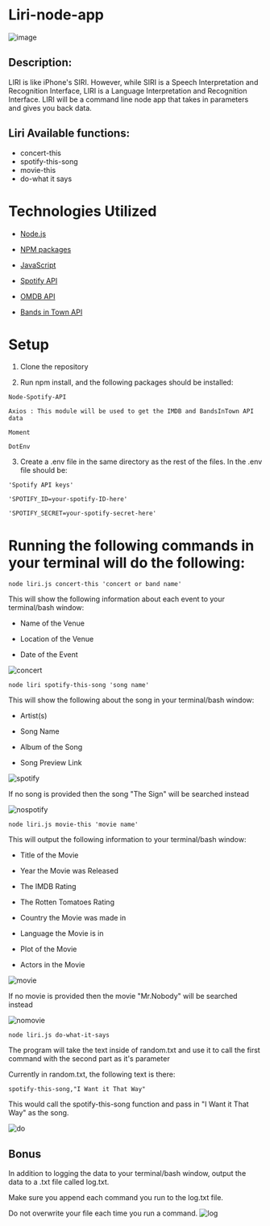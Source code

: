 # Liri-node-app  
![image](https://user-images.githubusercontent.com/52920074/67142936-3b61d800-f234-11e9-8fb9-c756eefb571f.png)

## Description:

LIRI is like iPhone's SIRI. However, while SIRI is a Speech Interpretation and Recognition Interface, LIRI is a Language Interpretation and Recognition Interface. LIRI will be a command line node app that takes in parameters and gives you back data.

## Liri Available functions:

* concert-this 
* spotify-this-song
* movie-this
* do-what it says

# Technologies Utilized

* [Node.js](https://nodejs.org/en/)

* [NPM packages](https://www.npmjs.com)

* [JavaScript](https://developer.mozilla.org/en-US/docs/Web/JavaScript)

* [Spotify API](https://developer.spotify.com/dashboard/login)

* [OMDB API](http://www.omdbapi.com)

* [Bands in Town API](https://artists.bandsintown.com/support/bandsintown-api)



# Setup

1. Clone the repository

2. Run npm install, and the following packages should be installed:

```
Node-Spotify-API

Axios : This module will be used to get the IMDB and BandsInTown API data

Moment

DotEnv
```

3. Create a .env file in the same directory as the rest of the files. In the .env file should be:

```
'Spotify API keys'

'SPOTIFY_ID=your-spotify-ID-here'

'SPOTIFY_SECRET=your-spotify-secret-here'
```

# Running the following commands in your terminal will do the following:

```
node liri.js concert-this 'concert or band name'
```

This will show the following information about each event to your terminal/bash window:

* Name of the Venue

* Location of the Venue

* Date of the Event

![concert](https://user-images.githubusercontent.com/52920074/67254562-b3eeb180-f44b-11e9-8cae-d5e74feb44d7.gif)

```
node liri spotify-this-song 'song name'
```

This will show the following about the song in your terminal/bash window:

* Artist(s)

* Song Name

* Album of the Song

* Song Preview Link

![spotify](https://user-images.githubusercontent.com/52920074/67254553-ab967680-f44b-11e9-8b07-cafe56332d10.gif)

If no song is provided then the song "The Sign" will be searched instead

![nospotify](https://user-images.githubusercontent.com/52920074/67255458-2bbedb00-f450-11e9-9810-40b958a90353.gif)

```
node liri.js movie-this 'movie name'
```

This will output the following information to your terminal/bash window:

* Title of the Movie

* Year the Movie was Released

* The IMDB Rating

* The Rotten Tomatoes Rating

* Country the Movie was made in

* Language the Movie is in

* Plot of the Movie

* Actors in the Movie

![movie](https://user-images.githubusercontent.com/52920074/67254565-b6510b80-f44b-11e9-8e8f-a12d85c4b89a.gif)

If no movie is provided then the movie "Mr.Nobody" will be searched instead

![nomovie](https://user-images.githubusercontent.com/52920074/67255463-324d5280-f450-11e9-8a90-3b18d925b37e.gif)

```
node liri.js do-what-it-says
```

The program will take the text inside of random.txt and use it to call the first command with the second part as it's parameter

Currently in random.txt, the following text is there:

```
spotify-this-song,"I Want it That Way"
```

This would call the spotify-this-song function and pass in "I Want it That Way" as the song.

![do](https://user-images.githubusercontent.com/52920074/67254568-b8b36580-f44b-11e9-8e4a-847d50fb4ee2.gif)

## Bonus

In addition to logging the data to your terminal/bash window, output the data to a .txt file called log.txt.

Make sure you append each command you run to the log.txt file.

Do not overwrite your file each time you run a command.
![log](https://user-images.githubusercontent.com/52920074/67256034-08495f80-f453-11e9-82c2-db755e450ea1.gif)




